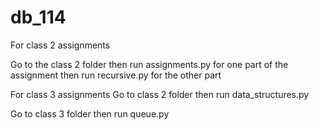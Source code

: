 # db_114
For class 2 assignments

Go to the class 2 folder
then run assignments.py for one part of the assignment
then run recursive.py for the other part

For class 3 assignments
Go to class 2 folder
then run data_structures.py

Go to class 3 folder
then run queue.py
